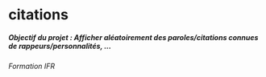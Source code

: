 # citations
<h5>Objectif du projet : Afficher aléatoirement des paroles/citations connues de rappeurs/personnalités, ...</h5>

<h6>Formation IFR</h6>
